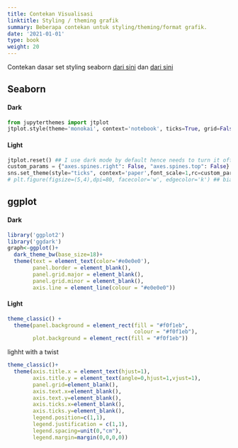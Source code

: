 ```yaml
---
title: Contekan Visualisasi
linktitle: Styling / theming grafik
summary: Beberapa contekan untuk styling/theming/format grafik.
date: '2021-01-01'
type: book
weight: 20
---
```


Contekan dasar set styling seaborn [dari sini](http://seaborn.pydata.org/tutorial/aesthetics.html) dan [dari sini](https://seaborn.pydata.org/generated/seaborn.set_style.html)


## Seaborn

#### Dark
```python
from jupyterthemes import jtplot
jtplot.style(theme='monokai', context='notebook', ticks=True, grid=False)
```

#### Light

```python
jtplot.reset() ## I use dark mode by default hence needs to turn it off for books and stuff
custom_params = {"axes.spines.right": False, "axes.spines.top": False} ## ngilangin kotak sudut kanan atas
sns.set_theme(style="ticks", context='paper',font_scale=1,rc=custom_params) ## Kadang pake style "white" juga bisa
# plt.figure(figsize=(5,4),dpi=80, facecolor='w', edgecolor='k') ## biasanya ga perlu. context aja udah cukup
```

## ggplot

#### Dark

```r
library('ggplot2')
library('ggdark')
graph<-ggplot()+
  dark_theme_bw(base_size=18)+
  theme(text = element_text(color='#e0e0e0'),
        panel.border = element_blank(),
        panel.grid.major = element_blank(),
        panel.grid.minor = element_blank(),
        axis.line = element_line(colour = "#e0e0e0"))
```

#### Light

```r
theme_classic() +
  theme(panel.background = element_rect(fill = "#f0f1eb",
                                        colour = "#f0f1eb"),
        plot.background = element_rect(fill = "#f0f1eb"))
```

lighht with a twist

```r
theme_classic()+
  theme(axis.title.x = element_text(hjust=1),
        axis.title.y = element_text(angle=0,hjust=1,vjust=1),
        panel.grid=element_blank(),
        axis.text.x=element_blank(),
        axis.text.y=element_blank(),
        axis.ticks.x=element_blank(),
        axis.ticks.y=element_blank(),
        legend.position=c(1,1),
        legend.justification = c(1,1),
        legend.spacing=unit(0,"cm"),
        legend.margin=margin(0,0,0,0))
```